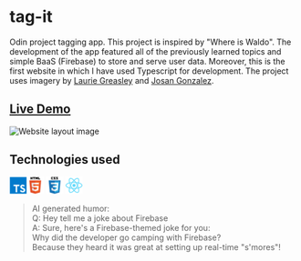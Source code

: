 # tag-it

Odin project tagging app. This project is inspired by "Where is Waldo". The development of the app featured all of the previously learned topics and simple BaaS (Firebase) to store and serve user data. Moreover, this is the first website in which I have used Typescript for development. The project uses imagery by [Laurie Greasley](https://nexusroku.tumblr.com/) and [Josan Gonzalez](https://www.instagram.com/deathburger/).

## [Live Demo](https://confucii.github.io/tag-it/)

![Website layout image](https://raw.githubusercontent.com/Confucii/confucii/main/images/tag-it.gif)

## Technologies used

<img src="https://raw.githubusercontent.com/devicons/devicon/1119b9f84c0290e0f0b38982099a2bd027a48bf1/icons/typescript/typescript-plain.svg" alt="typescript" width="30" height="30"/><img src="https://raw.githubusercontent.com/devicons/devicon/master/icons/html5/html5-original-wordmark.svg" alt="html5" width="30" height="30"/> <img src="https://raw.githubusercontent.com/devicons/devicon/master/icons/css3/css3-original-wordmark.svg" alt="css3" width="30" height="30"/> <img src="https://raw.githubusercontent.com/devicons/devicon/1119b9f84c0290e0f0b38982099a2bd027a48bf1/icons/react/react-original.svg" alt="react" width="30" height="30"/>

> AI generated humor: <br>
> Q: Hey tell me a joke about Firebase <br>
> A: Sure, here's a Firebase-themed joke for you: <br>
> Why did the developer go camping with Firebase? <br>
> Because they heard it was great at setting up real-time "s'mores"!
